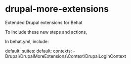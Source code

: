 # drupal-more-extensions
Extended Drupal extensions for Behat


To include these new steps and actions,

In behat.yml, include:

  default:
    suites:
      default:
        contexts:
          - Drupal\DrupalMoreExtensions\Context\DrupalLoginContext
